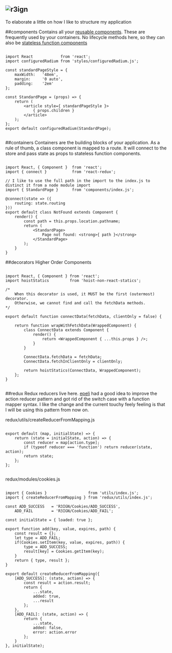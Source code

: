 ![r3ign](http://tco.github.io/r3ign/r3ign_small.png)
---

To elaborate a little on how I like to structure my application

##components
Contains all your [reusable components](https://facebook.github.io/react/docs/reusable-components.html). 
These are frequently used by your containers. No lifecycle methods here, so they can also be [stateless function components](https://facebook.github.io/react/docs/reusable-components.html#stateless-functions) 

```

import React            from 'react';
import configuredRadium from 'styles/configuredRadium.js';

const standardPageStyle = {
    maxWidth:   '48em',
    margin:     '0 auto',
    padding:    '2em'
};

const StandardPage = (props) => {
    return (
        <article style={ standardPageStyle }>
            { props.children }
        </article>
    );
};
export default configuredRadium(StandardPage);


```

##containers
Containers are the building blocks of your application. As a rule of thumb, a class component is mapped to a route. It 
will connect to the store and pass state as props to stateless function components. 

```

import React, { Component }  from 'react';
import { connect }           from 'react-redux';

// I like to use the full path in the import to the index.js to distinct it from a node module import
import { StandardPage }      from 'components/index.js';

@connect(state => ({
    routing: state.routing
}))
export default class NotFound extends Component {
    render() {
        const path = this.props.location.pathname;
        return (
            <StandardPage>
                Page not found: <strong>{ path }</strong>
            </StandardPage>
        );
    }
}

```

##decorators
Higher Order Components

```

import React, { Component } from 'react';
import hoistStatics         from 'hoist-non-react-statics';

/*
    When this decorator is used, it MUST be the first (outermost) decorator.
    Otherwise, we cannot find and call the fetchData methods.
*/

export default function connectData(fetchData, clientOnly = false) {

    return function wrapWithFetchData(WrappedComponent) {
        class ConnectData extends Component {
            render() {
                return <WrappedComponent { ...this.props } />;
            }
        }

        ConnectData.fetchData = fetchData;
        ConnectData.fetchInClientOnly = clientOnly;

        return hoistStatics(ConnectData, WrappedComponent);
    };
}


```

##redux
Redux reducers live here. [epeli](https://github.com/epeli) had a good idea to improve the action reducer pattern
and got rid of the switch case with a function mapper syntax. I like the change and the current touchy feely feeling is
that I will be using this pattern from now on.

redux/utils/createReducerFromMapping.js
```

export default (map, initialState) => {
    return (state = initialState, action) => {
        const reducer = map[action.type];
        if (typeof reducer === 'function') return reducer(state, action);
        return state;
    };
};


```

redux/modules/cookies.js
```

import { Cookies }                  from 'utils/index.js';
import { createReducerFromMapping } from 'redux/utils/index.js';

const ADD_SUCCESS   = 'R3IGN/Cookies/ADD_SUCCESS',
    ADD_FAIL        = 'R3IGN/Cookies/ADD_FAIL';

const initialState = { loaded: true };

export function add(key, value, expires, path) {
    const result = {};
    let type = ADD_FAIL;
    if(Cookies.setItem(key, value, expires, path)) {
        type = ADD_SUCCESS;
        result[key] = Cookies.getItem(key);
    }
    return { type, result };
}

export default createReducerFromMapping({
    [ADD_SUCCESS]: (state, action) => {
        const result = action.result;
        return {
            ...state,
            added: true,
            ...result
        };
    },
    [ADD_FAIL]: (state, action) => {
        return {
            ...state,
            added: false,
            error: action.error
        };
    }
}, initialState);


```

